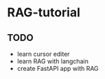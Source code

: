 # RAG-tutorial
## TODO
- learn cursor editer
- learn RAG with langchain
- create FastAPI app with RAG

